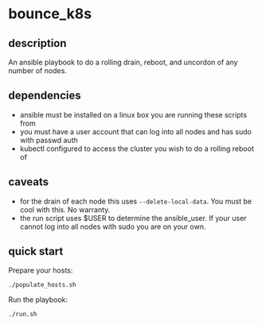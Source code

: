 # bounce_k8s #

## description ##
An ansible playbook to do a rolling drain, reboot, and uncordon of any number of nodes.

## dependencies ##
- ansible must be installed on a linux box you are running these scripts from
- you must have a user account that can log into all nodes and has sudo with passwd auth
- kubectl configured to access the cluster you wish to do a rolling reboot of

## caveats ##
- for the drain of each node this uses `--delete-local-data`. You must be cool with this. No warranty.
- the run script uses $USER to determine the ansible_user. If your user cannot log into all nodes with sudo you are on your own.

## quick start ##
Prepare your hosts:

`./populate_hosts.sh`

Run the playbook:

`./run.sh`
